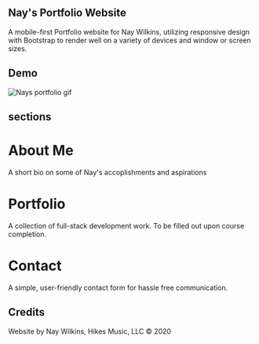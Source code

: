 ## Nay's Portfolio Website

A mobile-first Portfolio website for Nay Wilkins, utilizing responsive design with Bootstrap to render well on a variety of devices and window or screen sizes. 

## Demo

![Nays portfolio gif](gif/portfolio.gif) 

## sections

# About Me

A short bio on some of Nay's accoplishments and aspirations

# Portfolio

A collection of full-stack development work. To be filled out upon course completion.

# Contact 

A simple, user-friendly contact form for hassle free communication.



## Credits

Website by Nay Wilkins, Hikes Music, LLC © 2020
